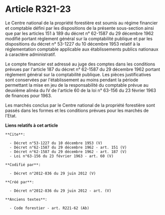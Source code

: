 # Article R321-23

Le Centre national de la propriété forestière est soumis au régime financier et comptable défini par les dispositions de la
présente sous-section ainsi que par les articles 151 à 189 du décret n° 62-1587 du 29 décembre 1962 modifié portant règlement
général sur la comptabilité publique et par les dispositions du décret n° 53-1227 du 10 décembre 1953 relatif à la
réglementation comptable applicable aux établissements publics nationaux à caractère administratif. 

Le compte financier est adressé au juge des comptes dans les conditions prévues par l'article 187 du décret n° 62-1587 du 29
décembre 1962 portant règlement général sur la comptabilité publique. Les pièces justificatives sont conservées par
l'établissement au moins pendant la période permettant la mise en jeu de la responsabilité du comptable prévue au deuxième
alinéa du IV de l'article 60 de la loi n° 63-156 du 23 février 1963 de finances pour 1963. 

Les marchés conclus par le Centre national de la propriété forestière sont passés dans les formes et les conditions prévues
pour les marchés de l'Etat.

**Liens relatifs à cet article**

	**Cite**:

	  - Décret n°53-1227 du 10 décembre 1953 (V)
	  - Décret n°62-1587 du 29 décembre 1962 - art. 151 (V)
	  - Décret n°62-1587 du 29 décembre 1962 - art. 187 (V)
	  - Loi n°63-156 du 23 février 1963 - art. 60 (V)

	**Codifié par**:

	  - Décret n°2012-836 du 29 juin 2012 (V)

	**Créé par**:

	  - Décret n°2012-836 du 29 juin 2012 - art. (V)

	**Anciens textes**:

	  - Code forestier - art. R221-62 (Ab)
